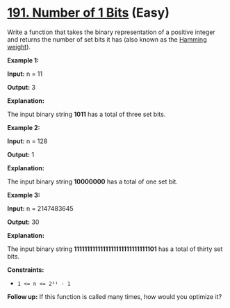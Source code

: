 # [191. Number of 1 Bits][link] (Easy)

[link]: https://leetcode.com/problems/number-of-1-bits/

Write a function that takes the binary representation of a positive integer and returns the number
of set bits it has (also known as the [Hamming
weight](http://en.wikipedia.org/wiki/Hamming_weight)).

**Example 1:**

**Input:** n = 11

**Output:** 3

**Explanation:**

The input binary string **1011** has a total of three set bits.

**Example 2:**

**Input:** n = 128

**Output:** 1

**Explanation:**

The input binary string **10000000** has a total of one set bit.

**Example 3:**

**Input:** n = 2147483645

**Output:** 30

**Explanation:**

The input binary string **1111111111111111111111111111101** has a total of thirty set bits.

**Constraints:**

- `1 <= n <= 2³¹ - 1`

**Follow up:** If this function is called many times, how would you optimize it?
